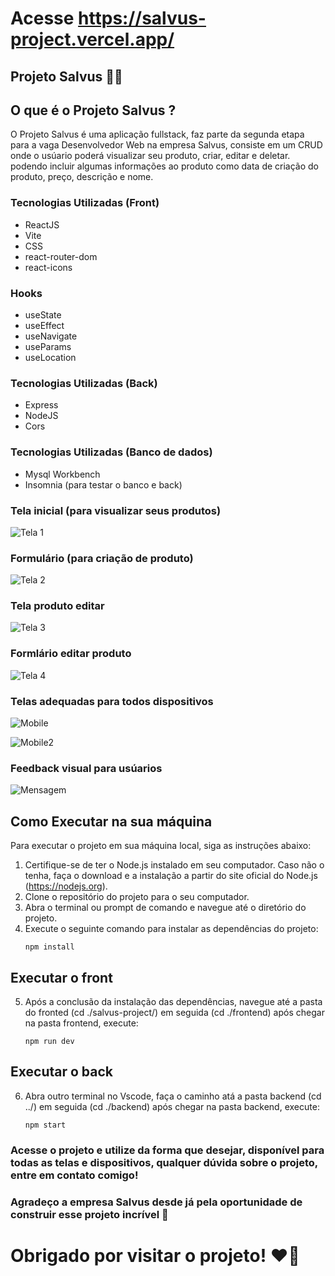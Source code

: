 # Acesse https://salvus-project.vercel.app/

## Projeto Salvus 🌿🏥

## O que é o Projeto Salvus ?

O Projeto Salvus é uma aplicação fullstack, faz parte da segunda etapa para a vaga Desenvolvedor Web na empresa Salvus, consiste em um CRUD onde o usúario poderá visualizar seu produto, criar, editar e deletar. podendo incluir algumas informações ao produto como data de criação do produto, preço, descrição e nome.

### Tecnologias Utilizadas (Front)

- ReactJS
- Vite
- CSS
- react-router-dom
- react-icons

### Hooks

- useState
- useEffect
- useNavigate
- useParams
- useLocation

### Tecnologias Utilizadas (Back)

- Express
- NodeJS
- Cors

### Tecnologias Utilizadas (Banco de dados)

- Mysql Workbench
- Insomnia (para testar o banco e back)

### Tela inicial (para visualizar seus produtos)

![Tela 1](https://github.com/user-attachments/assets/dbdd6d9a-6389-463f-8368-cf1e6148211b)

### Formulário (para criação de produto)

![Tela 2](https://github.com/user-attachments/assets/85097801-83d7-4613-b66e-b256101dddee)

### Tela produto editar

![Tela 3](https://github.com/user-attachments/assets/30bd2dfb-591a-4762-82fd-f614c0922ee2)

### Formlário editar produto

![Tela 4](https://github.com/user-attachments/assets/77ca0482-725f-4a08-b155-f777d090574a)

### Telas adequadas para todos dispositivos

![Mobile](https://github.com/user-attachments/assets/873cf2a7-a3b5-4998-aa4a-c410994621f3)

![Mobile2](https://github.com/user-attachments/assets/4f893c7b-5abb-4743-86da-b547b5b4b04e)

### Feedback visual para usúarios

![Mensagem](https://github.com/user-attachments/assets/e8dc1322-7d81-427a-abcb-a1894fae62c9)

## Como Executar na sua máquina

Para executar o projeto em sua máquina local, siga as instruções abaixo:

1. Certifique-se de ter o Node.js instalado em seu computador. Caso não o tenha, faça o download e a instalação a partir do site oficial do Node.js (https://nodejs.org).
2. Clone o repositório do projeto para o seu computador.
3. Abra o terminal ou prompt de comando e navegue até o diretório do projeto.
4. Execute o seguinte comando para instalar as dependências do projeto:
   ```
   npm install
   ```
## Executar o front 

5. Após a conclusão da instalação das dependências, navegue até a pasta do fronted (cd ./salvus-project/) em seguida (cd ./frontend)
após chegar na pasta frontend, execute:

   ```
   npm run dev
   ```
## Executar o back
6. Abra outro terminal no Vscode, faça o caminho atá a pasta backend (cd ../) em seguida (cd ./backend)
após chegar na pasta backend, execute:
   ```
   npm start
   ```
   
### Acesse o projeto e utilize da forma que desejar, disponível para todas as telas e dispositivos, qualquer dúvida sobre o projeto, entre em contato comigo!

### Agradeço a empresa Salvus desde já pela oportunidade de construir esse projeto incrível 💚
   
# Obrigado por visitar o projeto! ❤️💚

